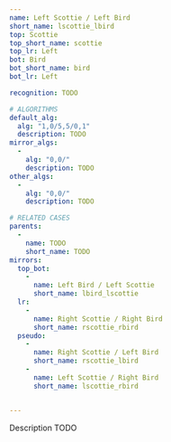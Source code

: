 ```yaml
---
name: Left Scottie / Left Bird
short_name: lscottie_lbird
top: Scottie
top_short_name: scottie
top_lr: Left
bot: Bird
bot_short_name: bird
bot_lr: Left

recognition: TODO

# ALGORITHMS
default_alg:
  alg: "1,0/5,5/0,1"
  description: TODO
mirror_algs:
  -
    alg: "0,0/"
    description: TODO
other_algs:
  -
    alg: "0,0/"
    description: TODO

# RELATED CASES
parents:
  -
    name: TODO
    short_name: TODO
mirrors:
  top_bot:
    -
      name: Left Bird / Left Scottie
      short_name: lbird_lscottie
  lr:
    -
      name: Right Scottie / Right Bird
      short_name: rscottie_rbird
  pseudo:
    -
      name: Right Scottie / Left Bird
      short_name: rscottie_lbird
    -
      name: Left Scottie / Right Bird
      short_name: lscottie_rbird


---
```


Description TODO

